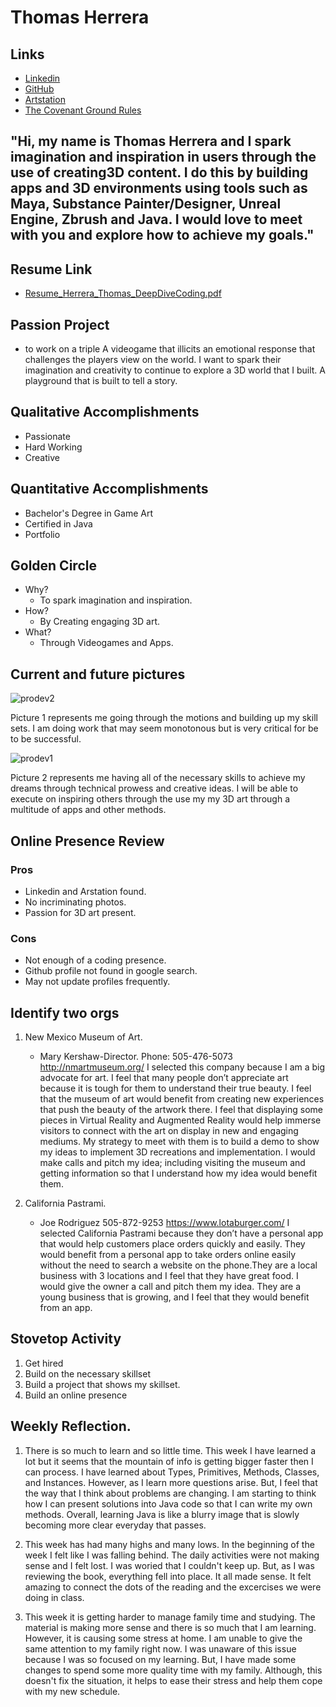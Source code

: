 # Thomas Herrera

## Links

* [Linkedin](https://www.linkedin.com/in/thomas-herrera-906414154?lipi=urn%3Ali%3Apage%3Ad_flagship3_profile_view_base_contact_details%3BMVKO0LNYRwCt77UTo0MdJA%3D%3D)
* [GitHub](https://www.github.com/MrDeliciousman)
* [Artstation](https://trherrera.artstation.com/)
* [The Covenant Ground Rules](https://github.com/project-progression-system/ground-rules)

## "Hi, my name is Thomas Herrera and I spark imagination and inspiration in users through the use of creating3D content. I do this by building apps and 3D environments using tools such as Maya, Substance Painter/Designer,  Unreal Engine, Zbrush and Java. I would love to meet with you and explore how to achieve my goals."

## Resume Link

* [Resume_Herrera_Thomas_DeepDiveCoding.pdf](https://github.com/MrDeliciousman/MrDeliciousman.github.io/files/2854076/Resume_Herrera_Thomas_DeepDiveCoding.pdf)
## Passion Project

* to work on a triple A videogame that illicits an emotional response that challenges the players view on the world. I want to spark their imagination and creativity to continue to explore a 3D world that I built. A playground that is built to tell a story.

## Qualitative Accomplishments

* Passionate
* Hard Working
* Creative

## Quantitative Accomplishments

* Bachelor's Degree in Game Art
* Certified in Java
* Portfolio

## Golden Circle

* Why?
  * To spark imagination and inspiration.
* How?
  * By Creating engaging 3D art.
* What?
  * Through Videogames and Apps.
  
 ## Current and future pictures
 
 ![prodev2](https://user-images.githubusercontent.com/45956191/52171639-99d63d00-271d-11e9-8393-a3acbd53b368.jpg)

 Picture 1 represents me going through the motions and building up my skill sets. I am doing work that may seem monotonous but is very critical for be to be successful.
 
 ![prodev1](https://user-images.githubusercontent.com/45956191/52171638-99d63d00-271d-11e9-8fed-91f2c8302192.jpg)
 
 Picture 2 represents me having all of the necessary skills to achieve my dreams through technical prowess and creative ideas. I will be able to execute on inspiring others through the use my my 3D art through a multitude of apps and other methods.
  
  ## Online Presence Review
  ### Pros
  * Linkedin and Arstation found.
  * No incriminating photos.
  * Passion for 3D art present.
 
 ### Cons
  * Not enough of a coding presence.
  * Github profile not found in google search.
  * May not update profiles frequently.
  
  ## Identify two orgs
  
  1. New Mexico Museum of Art.
	
     * Mary Kershaw-Director.
	Phone: 505-476-5073
	http://nmartmuseum.org/
	I selected this company because I am a big advocate for art. I feel that many people don’t appreciate art because it is tough for them to understand their true beauty. I feel that the museum of art would benefit from creating new experiences that push the beauty of the artwork there. I feel that displaying some pieces in Virtual Reality and Augmented Reality would help immerse visitors to connect with the art on display in new and engaging mediums. 
My strategy to meet with them is to build a demo to show my ideas to implement 3D recreations and implementation. I would make calls and pitch my idea; including visiting the museum and getting information so that I understand how my idea would benefit them.

2. California Pastrami.

    * Joe Rodriguez
505-872-9253
https://www.lotaburger.com/
I selected California Pastrami because they don’t have a personal app that would help customers place orders quickly and easily. They would benefit from a personal app to take orders online easily without the need to search a website on the phone.They are a local business with 3 locations and I feel that they have great food. I would give the owner a call and pitch them my idea. They are a young business that is growing, and I feel that they would benefit from an app.


## Stovetop Activity

1. Get hired
2. Build on the necessary skillset
3. Build a project that shows my skillset.
4. Build an online presence




  
  ## Weekly Reflection.
  
  1. There is so much to learn and so little time. This week I have learned a lot but it seems that the mountain of info is getting bigger faster then I can process. I have learned about Types, Primitives, Methods, Classes, and Instances. However, as I learn more questions arise. But, I feel that the way that I think about problems are changing. I am starting to think how I can present solutions into Java code so that I can write my own methods. Overall, learning Java is like a blurry image that is slowly becoming more clear everyday that passes.
  
  2. This week has had many highs and many lows. In the beginning of the week I felt like I was falling behind. The daily activities were not making sense and I felt lost. I was woried that I couldn't keep up. But, as I was reviewing the book, everything fell into place. It all made sense. It felt amazing to connect the dots of the reading and the excercises we were doing in class.
  
  3. This week it is getting harder to manage family time and studying. The material is making more sense and there is so much that I am learning. However, it is causing some stress at home. I am unable to give the same attention to my family right now. I was unaware of this issue because I was so focused on my learning. But, I have made some changes to spend some more quality time with my family. Although, this doesn't fix the situation, it helps to ease their stress and help them cope with my new schedule.
